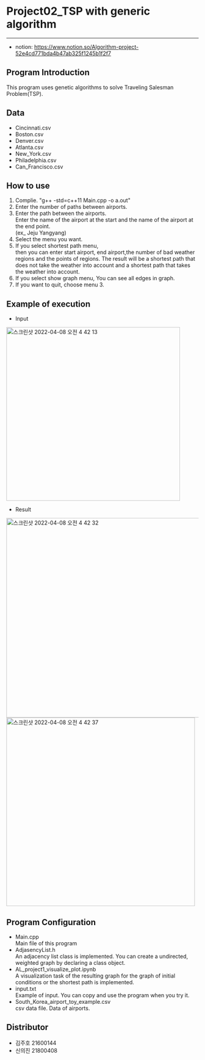 # Project02_TSP with generic algorithm
-------------
* notion: https://www.notion.so/Algorithm-project-52e4cd771bda4b47ab325f1245b1f2f7


## Program Introduction
This program uses genetic algorithms to solve  Traveling Salesman Problem(TSP).    


## Data 
- Cincinnati.csv
- Boston.csv
- Denver.csv
- Atlanta.csv
- New_York.csv
- Philadelphia.csv
- Can_Francisco.csv  


## How to use
1. Complie. "g++ -std=c++11 Main.cpp -o a.out"
2. Enter the number of paths between airports.
3. Enter the path between the airports.   
   Enter the name of the airport at the start and the name of the airport at the end point.   
   (ex_ Jeju Yangyang)
4. Select the menu you want.
5. If you select shortest path menu,   
   then you can enter start airport, end airport,the number of bad weather regions and the points of regions.
   The result will be a shortest path that does not take the weather into account and a shortest path that takes the weather into account.
6. If you select show graph menu, You can see all edges in graph.
7. If you want to quit, choose menu 3.

## Example of execution
* Input   
<img width="455" alt="스크린샷 2022-04-08 오전 4 42 13" src="https://user-images.githubusercontent.com/49178058/162283555-55cd73dc-f938-4993-a14c-0037b9b2ee2c.png">   
   
* Result   
<img width="523" alt="스크린샷 2022-04-08 오전 4 42 32" src="https://user-images.githubusercontent.com/49178058/162283568-83c968e0-0a39-42df-a883-e5f17df6d915.png">
<img width="494" alt="스크린샷 2022-04-08 오전 4 42 37" src="https://user-images.githubusercontent.com/49178058/162283579-0b4c76a3-9925-4e7a-95ef-7977468c2c7f.png">


## Program Configuration
 * Main.cpp   
 Main file of this program
 * AdjasencyList.h   
 An adjacency list class is implemented. You can create a undirected, weighted graph by declaring a class object.
 * AL_project1_visualize_plot.ipynb   
 A visualization task of the resulting graph for the graph of initial conditions or the shortest path is implemented.
 * input.txt   
 Example of input. You can copy and use the program when you try it.
 * South_Korea_airport_toy_example.csv   
 csv data file. Data of airports.
 
## Distributor
* 김주호 21600144
* 신의진 21800408
